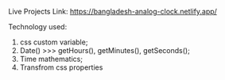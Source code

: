 Live Projects Link:
https://bangladesh-analog-clock.netlify.app/

Technology used:

1. css custom variable;
2. Date() >>> getHours(), getMinutes(), getSeconds();
3. Time mathematics;
4. Transfrom css properties
